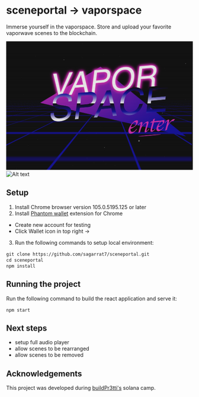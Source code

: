 # sceneportal -> vaporspace

Immerse yourself in the vaporspace. Store and upload your favorite vaporwave scenes to the blockchain.

![Alt text](/screenshots/homepage.png "Home Page")
![Alt text](/screenshots/main.png "Main Page")

## Setup 

1. Install Chrome browser version 105.0.5195.125 or later
2. Install [Phantom wallet](https://chrome.google.com/webstore/detail/phantom/bfnaelmomeimhlpmgjnjophhpkkoljpa?hl=en) extension for Chrome 
  -  Create new account for testing
  -  Click Wallet icon in top right -> 
3. Run the following commands to setup local environment:

```
git clone https://github.com/sagarrat7/sceneportal.git
cd sceneportal 
npm install
```

## Running the project

Run the following command to build the react application and serve it:

```
npm start
```

## Next steps

  - setup full audio player
  - allow scenes to be rearranged 
  - allow scenes to be removed

## Acknowledgements

This project was developed during [buildPr3tti's](https://buildpr3tti.xyz/) solana camp.
